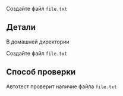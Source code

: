 Создайте файл `file.txt`

## Детали

В домашней директории

Создайте файл `file.txt`

## Способ проверки

Автотест проверит наличие файла `file.txt`